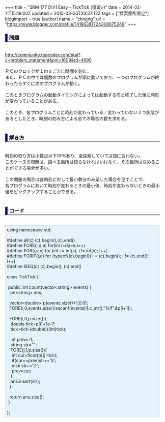 +++
title = "SRM 177 DIV1 Easy - TickTick (復習×)"
date = 2014-02-11T15:18:00Z
updated = 2015-03-26T20:37:12Z
tags = ["探索箇所限定"]
blogimport = true 
[author]
	name = "chngng"
	uri = "https://www.blogger.com/profile/14196381724208675248"
+++

<div dir="ltr" style="text-align: left;" trbidi="on"><h3 style="border-bottom: 2px solid slateblue; border-left: 8px solid navy; color: black; padding: 0px 0px 1px 5px;">問題 </h3><br /><a href="http://community.topcoder.com/stat?c=problem_statement&amp;pm=1609&amp;rd=4690" target="_blank">http://community.topcoder.com/stat?c=problem_statement&amp;pm=1609&amp;rd=4690</a><br /><br />ＰＣのクロックが１ｍｓごとに時間を刻む。<br />また、ＰＣの中では複数のプログラムが順に動いており、一つのプログラムが終わったらすぐに次のプログラムが動く。<br /><br />このときプログラムの起動タイミングによっては起動する前と終了した後に時刻が変わっていることがある。<br /><br />このとき、各プログラムごとに時刻が変わっている／変わっていない２つ状態があるとしたとき、時刻の刻み方による全ての場合の数を求める。<br /><br /><h3 style="border-bottom: 2px solid slateblue; border-left: 8px solid navy; color: black; padding: 0px 0px 1px 5px;">解き方 </h3><br />時刻の取り方は小数点以下10^6あり、全探索していては間に合わない。<br />このケースの問題は、調べる箇所は絞らなければいけなく、その箇所は決めることができる場合が多い。<br /><br />この問題の場合は各時刻に対して最小数分のみ足した場合を足すことで、<br />各プログラムにおいて時刻が変わるときの最小値、時刻が変わらないときの最小値をピックアップすることができる。<br /><br /><h3 style="border-bottom: 2px solid slateblue; border-left: 8px solid navy; color: black; padding: 0px 0px 1px 5px;">コード </h3><br /><div style="background-color: #e3f2fb; border: 1px dotted #CCCCCC; padding: 5px;">using namespace std;<br /><br />#define all(c) (c).begin(),(c).end()<br />#define FORE(i,d,e) for(int i=d;i&lt;e;i++)<br />#define FOR(i,s,e) for (int i = int(s); i != int(e); i++)<br />#define FORIT(i,c) for (typeof((c).begin()) i = (c).begin(); i != (c).end(); i++)<br />#define ISEQ(c) (c).begin(), (c).end()<br /><br />class TickTick {<br /><br /><span class="Apple-tab-span" style="white-space: pre;"> </span>public: int count(vector&lt;string&gt; events) {<br /><span class="Apple-tab-span" style="white-space: pre;">  </span>set&lt;string&gt; ans;<br /><br /><span class="Apple-tab-span" style="white-space: pre;">  </span>vector&lt;double&gt; p(events.size()+1,0.0);<br /><span class="Apple-tab-span" style="white-space: pre;">  </span>FORE(i,0,events.size())sscanf(events[i].c_str(),"%lf",&amp;p[i+1]);<br /><br /><span class="Apple-tab-span" style="white-space: pre;">  </span>FORE(i,0,p.size()){<br /><span class="Apple-tab-span" style="white-space: pre;">   </span>double tick=p[i]+1e-7;<br /><span class="Apple-tab-span" style="white-space: pre;">   </span>tick=tick-(double)((int)tick);<br /><br /><span class="Apple-tab-span" style="white-space: pre;">   </span>int prev=-1;<br /><span class="Apple-tab-span" style="white-space: pre;">   </span>string str="";<br /><span class="Apple-tab-span" style="white-space: pre;">   </span>FORE(j,1,p.size()){<br /><span class="Apple-tab-span" style="white-space: pre;">    </span>int cur=floor(p[j]-tick);<br /><span class="Apple-tab-span" style="white-space: pre;">    </span>if(cur==prev)str+='S';<br /><span class="Apple-tab-span" style="white-space: pre;">    </span>else str+='D';<br /><span class="Apple-tab-span" style="white-space: pre;">    </span>prev=cur;<br /><span class="Apple-tab-span" style="white-space: pre;">   </span>}<br /><span class="Apple-tab-span" style="white-space: pre;">   </span>ans.insert(str);<br /><span class="Apple-tab-span" style="white-space: pre;">  </span>}<br /><br /><span class="Apple-tab-span" style="white-space: pre;">  </span>return ans.size();<br /><span class="Apple-tab-span" style="white-space: pre;"> </span>}<br /><br />};</div></div>
